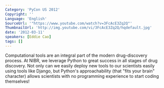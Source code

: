 ```yaml
---
Category: 'PyCon US 2012'
Copyright: ''
Language: 'English'
SourceUrl: '"https://www.youtube.com/watch?v=3FcAcE3Zq2Q"'
ThumbnailUrl: 'http://img.youtube.com/vi/3FcAcE3Zq2Q/hqdefault.jpg'
date: '2012-03-11'
speakers: [Eddie Cao]
tags: []
---
```

Computational tools are an integral part of the modern drug-discovery process.
At NIBR, we leverage Python to great success in all stages of drug discovery.
Not only can we easily deploy new tools to our scientists easily using tools
like Django, but Python's approachability (that "fits your brain" character)
allows scientists with no programming experience to start coding themselves!

